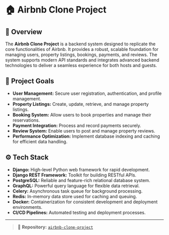 # 🏠 Airbnb Clone Project

## 🚀 Overview

The **Airbnb Clone Project** is a backend system designed to replicate the core functionalities of Airbnb. It provides a robust, scalable foundation for managing users, property listings, bookings, payments, and reviews. The system supports modern API standards and integrates advanced backend technologies to deliver a seamless experience for both hosts and guests.

## 🎯 Project Goals

- **User Management:** Secure user registration, authentication, and profile management.
- **Property Listings:** Create, update, retrieve, and manage property listings.
- **Booking System:** Allow users to book properties and manage their reservations.
- **Payment Integration:** Process and record payments securely.
- **Review System:** Enable users to post and manage property reviews.
- **Performance Optimization:** Implement database indexing and caching for efficient data handling.

## ⚙️ Tech Stack

- **Django:** High-level Python web framework for rapid development.
- **Django REST Framework:** Toolkit for building RESTful APIs.
- **PostgreSQL:** Reliable and feature-rich relational database system.
- **GraphQL:** Powerful query language for flexible data retrieval.
- **Celery:** Asynchronous task queue for background processing.
- **Redis:** In-memory data store used for caching and queuing.
- **Docker:** Containerization for consistent development and deployment environments.
- **CI/CD Pipelines:** Automated testing and deployment processes.

---

> 📁 **Repository:** [`airbnb-clone-project`](https://github.com/matidzatshepo/airbnb-clone-project)

